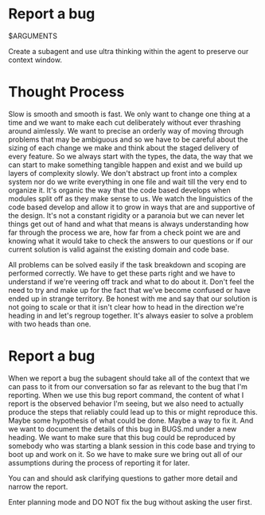 # Report a bug

$ARGUMENTS

Create a subagent and use ultra thinking within the agent to preserve our context window.

# Thought Process

Slow is smooth and smooth is fast. We only want to change one thing at a time and we want to make each cut deliberately without ever thrashing around aimlessly. We want to precise an orderly way of moving through problems that may be ambiguous and so we have to be careful about the sizing of each change we make and think about the staged delivery of every feature. So we always start with the types, the data, the way that we can start to make something tangible happen and exist and we build up layers of complexity slowly. We don't abstract up front into a complex system nor do we write everything in one file and wait till the very end to organize it. It's organic the way that the code based develops when modules split off as they make sense to us. We watch the linguistics of the code based develop and allow it to grow in ways that are and supportive of the design. It's not a constant rigidity or a paranoia but we can never let things get out of hand and what that means is always understanding how far through the process we are, how far from a check point we are and knowing what it would take to check the answers to our questions or if our current solution is valid against the existing domain and code base.

All problems can be solved easily if the task breakdown and scoping are performed correctly. We have to get these parts right and we have to understand if we're veering off track and what to do about it. Don't feel the need to try and make up for the fact that we've become confused or have ended up in strange territory. Be honest with me and say that our solution is not going to scale or that it isn't clear how to head in the direction we're heading in and let's regroup together. It's always easier to solve a problem with two heads than one.

# Report a bug

When we report a bug the subagent should take all of the context that we can pass to it from our conversation so far as relevant to the bug that I'm reporting. When we use this bug report command, the content of what I report is the observed behavior I'm seeing, but we also need to actually produce the steps that reliably could lead up to this or might reproduce this. Maybe some hypothesis of what could be done. Maybe a way to fix it. And we want to document the details of this bug in BUGS.md under a new heading. We want to make sure that this bug could be reproduced by somebody who was starting a blank session in this code base and trying to boot up and work on it. So we have to make sure we bring out all of our assumptions during the process of reporting it for later.

You can and should ask clarifying questions to gather more detail and narrow the report.

Enter planning mode and DO NOT fix the bug without asking the user first.
